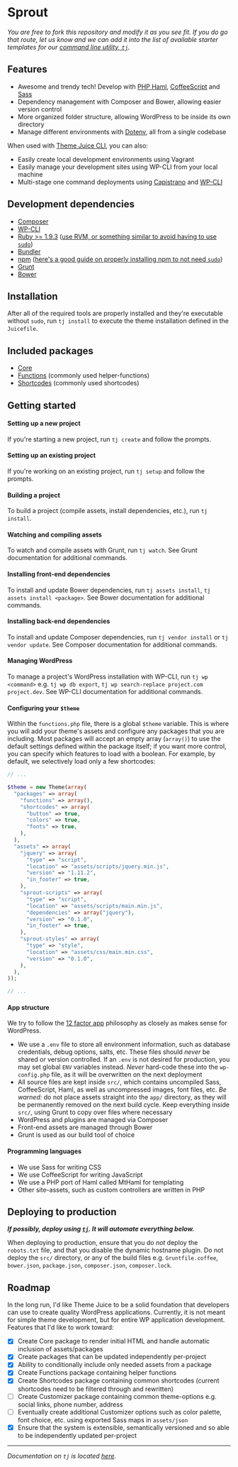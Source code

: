 # Sprout
_You are free to fork this repository and modify it as you see fit. If you do go that route, let us know and we can add it into the list of available starter templates for our [command line utility, `tj`](https://github.com/ezekg/theme-juice-cli)._

## Features
* Awesome and trendy tech! Develop with [PHP Haml](https://github.com/arnaud-lb/MtHaml), [CoffeeScript](https://github.com/gruntjs/grunt-contrib-coffee) and [Sass](https://github.com/gruntjs/grunt-contrib-sass)
* Dependency management with Composer and Bower, allowing easier version control
* More organized folder structure, allowing WordPress to be inside its own directory
* Manage different environments with [Dotenv](https://github.com/vlucas/phpdotenv), all from a single codebase

When used with [Theme Juice CLI](https://github.com/ezekg/theme-juice-cli), you can also:
* Easily create local development environments using Vagrant
* Easily manage your development sites using WP-CLI from your local machine
* Multi-stage one command deployments using [Capistrano](http://capistranorb.com/) and [WP-CLI](http://wp-cli.org/)

## Development dependencies
  * [Composer](https://getcomposer.org/)
  * [WP-CLI](http://wp-cli.org/)
  * [Ruby >= 1.9.3](https://www.ruby-lang.org/en/) ([use RVM, or something similar to avoid having to use `sudo`](https://rvm.io/rvm/install))
  * [Bundler](http://bundler.io/)
  * [npm](https://www.npmjs.com/) ([here's a good guide on properly installing npm to not need `sudo`](http://www.johnpapa.net/how-to-use-npm-global-without-sudo-on-osx/))
  * [Grunt](http://gruntjs.com/)
  * [Bower](http://bower.io/)

## Installation
After all of the required tools are properly installed and they're executable without `sudo`, run `tj install` to execute the theme installation defined in the `Juicefile`.

## Included packages
* [Core](https://github.com/ezekg/theme-juice-core)
* [Functions](https://github.com/ezekg/theme-juice-functions) (commonly used helper-functions)
* [Shortcodes](https://github.com/ezekg/theme-juice-shortcodes) (commonly used shortcodes)

## Getting started

#### Setting up a new project
If you're starting a new project, run `tj create` and follow the prompts.

#### Setting up an existing project
If you're working on an existing project, run `tj setup` and follow the prompts.

#### Building a project
To build a project (compile assets, install dependencies, etc.), run `tj install`.

#### Watching and compiling assets
To watch and compile assets with Grunt, run `tj watch`. See Grunt documentation for additional commands.

#### Installing front-end dependencies
To install and update Bower dependencies, run `tj assets install`, `tj assets install <package>`. See Bower documentation for additional commands.

#### Installing back-end dependencies
To install and update Composer dependencies, run `tj vendor install` or `tj vendor update`. See Composer documentation for additional commands.

#### Managing WordPress
To manage a project's WordPress installation with WP-CLI, run `tj wp <command>` e.g. `tj wp db export`, `tj wp search-replace project.com project.dev`. See WP-CLI documentation for additional commands.

#### Configuring your `$theme`
Within the `functions.php` file, there is a global `$theme` variable. This is where you will add your theme's assets and configure any packages that you are including. Most packages will accept an empty array (`array()`) to use the default settings defined within the package itself; if you want more control, you can specify which features to load with a boolean. For example, by default, we selectively load only a few shortcodes:

```php
// ...

$theme = new Theme(array(
  "packages" => array(
    "functions" => array(),
    "shortcodes" => array(
      "button" => true,
      "colors" => true,
      "fonts" => true,
    ),
  ),
  "assets" => array(
    "jquery" => array(
      "type" => "script",
      "location" => "assets/scripts/jquery.min.js",
      "version" => "1.11.2",
      "in_footer" => true,
    ),
    "sprout-scripts" => array(
      "type" => "script",
      "location" => "assets/scripts/main.min.js",
      "dependencies" => array("jquery"),
      "version" => "0.1.0",
      "in_footer" => true,
    ),
    "sprout-styles" => array(
      "type" => "style",
      "location" => "assets/css/main.min.css",
      "version" => "0.1.0",
    ),
  ),
));

// ...
```

#### App structure
We try to follow the [12 factor app](http://12factor.net/) philosophy as closely as makes sense for WordPress.
* We use a `.env` file to store all environment information, such as database credentials, debug options, salts, etc. These files should _never_ be shared or version controlled. If an `.env` is not desired for production, you may set global `ENV` variables instead. _Never_ hard-code these into the `wp-config.php` file, as it will be overwritten on the next deployment
* All source files are kept inside `src/`, which contains uncompiled Sass, CoffeeScript, Haml, as well as uncompressed images, font files, etc. _Be warned:_ do not place assets straight into the `app/` directory, as they will be permanently removed on the next build cycle. Keep everything inside `src/`, using Grunt to copy over files where necessary
* WordPress and plugins are managed via Composer
* Front-end assets are managed through Bower
* Grunt is used as our build tool of choice

#### Programming languages
* We use Sass for writing CSS
* We use CoffeeScript for writing JavaScript
* We use a PHP port of Haml called MtHaml for templating
* Other site-assets, such as custom controllers are written in PHP

## Deploying to production
***If possibly, deploy using [`tj`](http://themejuice.it/deploy). It will automate everything below.***

When deploying to production, ensure that you do _not_ deploy the `robots.txt` file, and that you disable the dynamic hostname plugin. Do not deploy the `src/` directory, or any of the build files e.g. `Gruntfile.coffee`, `bower.json`, `package.json`, `composer.json`, `composer.lock`.

## Roadmap
In the long run, I'd like Theme Juice to be a solid foundation that developers can use to create quality WordPress applications. Currently, it is not meant for simple theme development, but for entire WP application development. Features that I'd like to work toward:

- [x] Create Core package to render initial HTML and handle automatic inclusion of assets/packages
- [x] Create packages that can be updated independently per-project
- [x] Ability to conditionally include only needed assets from a package
- [x] Create Functions package containing helper functions
- [x] Create Shortcodes package containing common shortcodes (current shortcodes need to be filtered through and rewritten)
- [ ] Create Customizer package containing common theme-options e.g. social links, phone number, address
- [ ] Eventually create additional Customizer options such as color palette, font choice, etc. using exported Sass maps in `assets/json`
- [x] Ensure that the system is extensible, semantically versioned and so able to be independently updated per-project

----

_Documentation on `tj` is located [here](https://github.com/ezekg/theme-juice-cli)._
